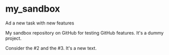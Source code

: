 # my_sandbox
Ad a new task with new features

My sandbox repository on GitHub for testing GitHub features.
It's a dummy project.

Consider the #2 and the #3. It's a new text.